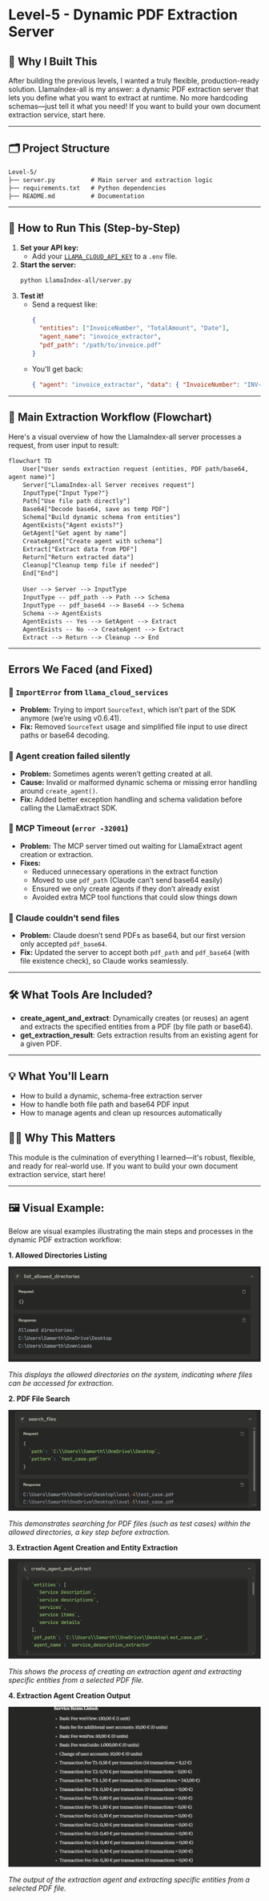 # Level-5 - Dynamic PDF Extraction Server

## 🚀 Why I Built This

After building the previous levels, I wanted a truly flexible, production-ready solution. LlamaIndex-all is my answer: a dynamic PDF extraction server that lets you define what you want to extract at runtime. No more hardcoding schemas—just tell it what you need! If you want to build your own document extraction service, start here.

---

## 🗂️ Project Structure

```
Level-5/
├── server.py          # Main server and extraction logic
├── requirements.txt   # Python dependencies
├── README.md          # Documentation
```

---

## 🚀 How to Run This (Step-by-Step)

1. **Set your API key:**
   - Add your [`LLAMA_CLOUD_API_KEY`](https://cloud.llamaindex.ai/project/6d759a43-6134-4e3e-844f-2f4a6cd400a6) to a `.env` file.
2. **Start the server:**
   ```bash
   python LlamaIndex-all/server.py
   ```
3. **Test it!**
   - Send a request like:
     ```json
     {
       "entities": ["InvoiceNumber", "TotalAmount", "Date"],
       "agent_name": "invoice_extractor",
       "pdf_path": "/path/to/invoice.pdf"
     }
     ```
   - You'll get back:
     ```json
     { "agent": "invoice_extractor", "data": { "InvoiceNumber": "INV-12345", "TotalAmount": "$100.00", "Date": "2024-06-01" } }
     ```

---

## 🔄 Main Extraction Workflow (Flowchart)

Here's a visual overview of how the LlamaIndex-all server processes a request, from user input to result:

```mermaid
flowchart TD
    User["User sends extraction request (entities, PDF path/base64, agent name)"]
    Server["LlamaIndex-all Server receives request"]
    InputType{"Input Type?"}
    Path["Use file path directly"]
    Base64["Decode base64, save as temp PDF"]
    Schema["Build dynamic schema from entities"]
    AgentExists{"Agent exists?"}
    GetAgent["Get agent by name"]
    CreateAgent["Create agent with schema"]
    Extract["Extract data from PDF"]
    Return["Return extracted data"]
    Cleanup["Cleanup temp file if needed"]
    End["End"]

    User --> Server --> InputType
    InputType -- pdf_path --> Path --> Schema
    InputType -- pdf_base64 --> Base64 --> Schema
    Schema --> AgentExists
    AgentExists -- Yes --> GetAgent --> Extract
    AgentExists -- No --> CreateAgent --> Extract
    Extract --> Return --> Cleanup --> End
```

---

## Errors We Faced (and Fixed)

### 🔸 `ImportError` from `llama_cloud_services`

* **Problem:** Trying to import `SourceText`, which isn’t part of the SDK anymore (we’re using v0.6.41).
* **Fix:** Removed `SourceText` usage and simplified file input to use direct paths or base64 decoding.


### 🔸 Agent creation failed silently

* **Problem:** Sometimes agents weren’t getting created at all.
* **Cause:** Invalid or malformed dynamic schema or missing error handling around `create_agent()`.
* **Fix:** Added better exception handling and schema validation before calling the LlamaExtract SDK.


### 🔸 MCP Timeout (`error -32001`)

* **Problem:** The MCP server timed out waiting for LlamaExtract agent creation or extraction.
* **Fixes:**
  * Reduced unnecessary operations in the extract function
  * Moved to use `pdf_path` (Claude can’t send base64 easily)
  * Ensured we only create agents if they don’t already exist
  * Avoided extra MCP tool functions that could slow things down


### 🔸 Claude couldn’t send files

* **Problem:** Claude doesn’t send PDFs as base64, but our first version only accepted `pdf_base64`.
* **Fix:** Updated the server to accept both `pdf_path` and `pdf_base64` (with file existence check), so Claude works seamlessly.

---

## 🛠️ What Tools Are Included?

- **create_agent_and_extract**: Dynamically creates (or reuses) an agent and extracts the specified entities from a PDF (by file path or base64).
- **get_extraction_result**: Gets extraction results from an existing agent for a given PDF.

---

## 💡 What You'll Learn
- How to build a dynamic, schema-free extraction server
- How to handle both file path and base64 PDF input
- How to manage agents and clean up resources automatically

## 🧑‍💻 Why This Matters
This module is the culmination of everything I learned—it's robust, flexible, and ready for real-world use. If you want to build your own document extraction service, start here!

---
  
## 🖼️ Visual Example:

Below are visual examples illustrating the main steps and processes in the dynamic PDF extraction workflow:

**1. Allowed Directories Listing**

![Image 1](../Images/image.png)
 
 *This displays the allowed directories on the system, indicating where files can be accessed for extraction.*

**2. PDF File Search**

![Image 2](../Images/Screenshot%202025-07-09%20190336.png)
 
 *This demonstrates searching for PDF files (such as test cases) within the allowed directories, a key step before extraction.*

**3. Extraction Agent Creation and Entity Extraction**

![Image 3](../Images/Screenshot%202025-07-09%20190355.png)
 
 *This shows the process of creating an extraction agent and extracting specific entities from a selected PDF file.*

**4. Extraction Agent Creation Output**

![Image 4](../Images/Screenshot%202025-07-09%20190411.png)
 
 *The output of the extraction agent and extracting specific entities from a selected PDF file.*  

